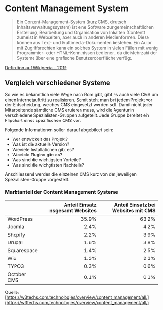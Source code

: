 # Content Management System
> Ein Content-Management-System (kurz CMS, deutsch Inhaltsverwaltungssystem) ist eine Software zur gemeinschaftlichen Erstellung, Bearbeitung und Organisation von Inhalten (Content) zumeist in Webseiten, aber auch in anderen Medienformen. Diese können aus Text- und Multimedia-Dokumenten bestehen. Ein Autor mit Zugriffsrechten kann ein solches System in vielen Fällen mit wenig Programmier- oder HTML-Kenntnissen bedienen, da die Mehrzahl der Systeme über eine grafische Benutzeroberfläche verfügt.

[Definition auf Wikipedia - 2019](https://de.wikipedia.org/wiki/Content-Management-System)

## Vergleich verschiedener Systeme
So wie es bekanntlich viele Wege nach Rom gibt, gibt es auch viele CMS um einen Internetauftritt zu realisieren. Somit steht man bei jedem Projekt vor der Entscheidung, welches CMS eingesetzt werden soll. Damit nicht jeder Mitarbeitende sämtliche CMS eruieren muss, wird die Agentur in verschiedene Spezialisten-Gruppen aufgeteilt. Jede Gruppe bereitet ein Flipchart eines spezifischen CMS vor.

Folgende Informationen sollen darauf abgebildet sein:

* Wer entwickelt das Projekt?
* Was ist die aktuelle Version?
* Wieviele Installationen gibt es?
* Wieviele Plugins gibt es?
* Was sind die wichtigsten Vorteile?
* Was sind die wichgtisten Nachteile?

Anschliessend werden die einzelnen CMS kurz von der jeweiligen Spezialisten-Gruppe vorgestellt.

### Marktanteil der Content Management Systeme

|             | Anteil Einsatz insgesamt Websites | Anteil Einsatz bei Websites mit CMS |
|-------------|---------------------------------:|------------------------------------:|
| WordPress   |                           35.9%  |                        63.2%        |
| Joomla      |                            2.4%  |                         4.2%        |
| Shopify     |                            2.2%  |                         3.9%        |
| Drupal      |                            1.6%  |                         3.8%        |
| Squarespace |                            1.4%  |                         2.5%        |
| Wix         |                            1.3%  |                         2.3%        |
| TYPO3       |                            0.3%  |                         0.6%        |
| October CMS |                            0.1%  |                         0.1%        |


Quelle: [https://w3techs.com/technologies/overview/content_management/all/](https://w3techs.com/technologies/overview/content_management/all/)